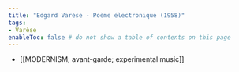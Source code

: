 ```yaml
---
title: "Edgard Varèse - Poème électronique (1958)"
tags:
- Varèse   
enableToc: false # do not show a table of contents on this page
---
```


- [[MODERNISM; avant-garde; experimental music]]